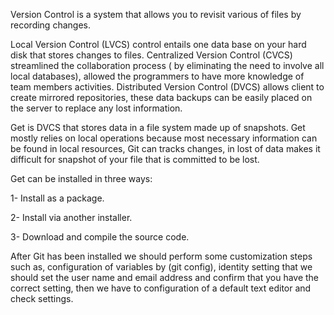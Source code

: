 Version Control is a system that allows you to revisit various of files by recording changes.

Local Version Control (LVCS) control entails one data base on your hard disk that stores changes to files. Centralized Version Control (CVCS) streamlined the collaboration process ( by eliminating the need to involve all local databases), allowed the programmers to have more knowledge of team members activities. Distributed Version Control (DVCS) allows client to create mirrored repositories, these data backups can be easily placed on the server to replace any lost information.

Get is DVCS that stores data in a file system made up of snapshots. Get mostly relies on local operations because most necessary information can be found in local resources, Git can tracks changes, in lost of data makes it difficult for snapshot of your file that is committed to be lost.

Get can be installed in three ways:

1- Install as a package.

2- Install via another installer.

3- Download and compile the source code.

After Git has been installed we should perform some customization steps such as, configuration of variables by (git config), identity setting that we should set the user name and email address and confirm that you have the correct setting, then we have to configuration of a default text editor and check settings.